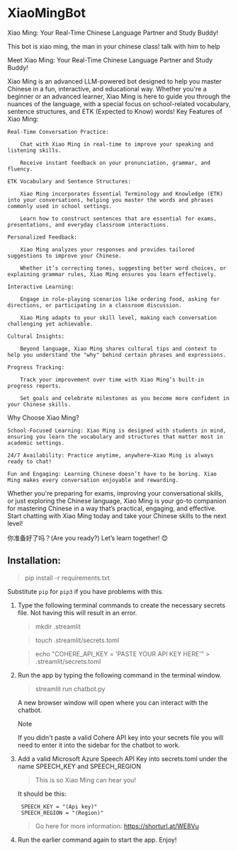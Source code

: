 # XiaoMingBot
Xiao Ming: Your Real-Time Chinese Language Partner and Study Buddy!

This bot is xiao ming, the man in your chinese class! talk with him to help

Meet Xiao Ming: Your Real-Time Chinese Language Partner and Study Buddy!

Xiao Ming is an advanced LLM-powered bot designed to help you master Chinese in a fun, interactive, and educational way. Whether you're a beginner or an advanced learner, Xiao Ming is here to guide you through the nuances of the language, with a special focus on school-related vocabulary, sentence structures, and ETK (Expected to Know) words!
Key Features of Xiao Ming:

    Real-Time Conversation Practice:

        Chat with Xiao Ming in real-time to improve your speaking and listening skills.

        Receive instant feedback on your pronunciation, grammar, and fluency.

    ETK Vocabulary and Sentence Structures:

        Xiao Ming incorporates Essential Terminology and Knowledge (ETK) into your conversations, helping you master the words and phrases commonly used in school settings.

        Learn how to construct sentences that are essential for exams, presentations, and everyday classroom interactions.

    Personalized Feedback:

        Xiao Ming analyzes your responses and provides tailored suggestions to improve your Chinese.

        Whether it’s correcting tones, suggesting better word choices, or explaining grammar rules, Xiao Ming ensures you learn effectively.

    Interactive Learning:

        Engage in role-playing scenarios like ordering food, asking for directions, or participating in a classroom discussion.

        Xiao Ming adapts to your skill level, making each conversation challenging yet achievable.

    Cultural Insights:

        Beyond language, Xiao Ming shares cultural tips and context to help you understand the "why" behind certain phrases and expressions.

    Progress Tracking:

        Track your improvement over time with Xiao Ming’s built-in progress reports.

        Set goals and celebrate milestones as you become more confident in your Chinese skills.

Why Choose Xiao Ming?

    School-Focused Learning: Xiao Ming is designed with students in mind, ensuring you learn the vocabulary and structures that matter most in academic settings.

    24/7 Availability: Practice anytime, anywhere—Xiao Ming is always ready to chat!

    Fun and Engaging: Learning Chinese doesn’t have to be boring. Xiao Ming makes every conversation enjoyable and rewarding.

Whether you're preparing for exams, improving your conversational skills, or just exploring the Chinese language, Xiao Ming is your go-to companion for mastering Chinese in a way that’s practical, engaging, and effective. Start chatting with Xiao Ming today and take your Chinese skills to the next level!

你准备好了吗？(Are you ready?) Let’s learn together! 😊


## Installation: 


   > pip install -r requirements.txt

   Substitute `pip` for `pip3` if you have problems with this.

1. Type the following terminal commands to create the necessary secrets file. Not having this will result in an error.

   > mkdir .streamlit

   > touch .streamlit/secrets.toml

   > echo "COHERE_API_KEY = 'PASTE YOUR API KEY HERE'" > .streamlit/secrets.toml

4. Run the app by typing the following command in the terminal window. 
   > streamlit run chatbot.py
   
   A new browser window will open where you can interact with the chatbot.

   > [!NOTE]
   > If you didn't paste a valid Cohere API key into your secrets file you will need to enter it into the sidebar for the chatbot to work.

5. Add a valid Microsoft Azure Speech API Key into secrets.toml under the name SPEECH_KEY and SPEECH_REGION

   > This is so Xiao Ming can hear you!
   
   It should be this:
   ```
    SPEECH_KEY = "(Api key)"
    SPEECH_REGION = "(Region)"
   ```
   > Go here for more information: https://shorturl.at/WE8Vu

6. Run the earlier command again to start the app. Enjoy!